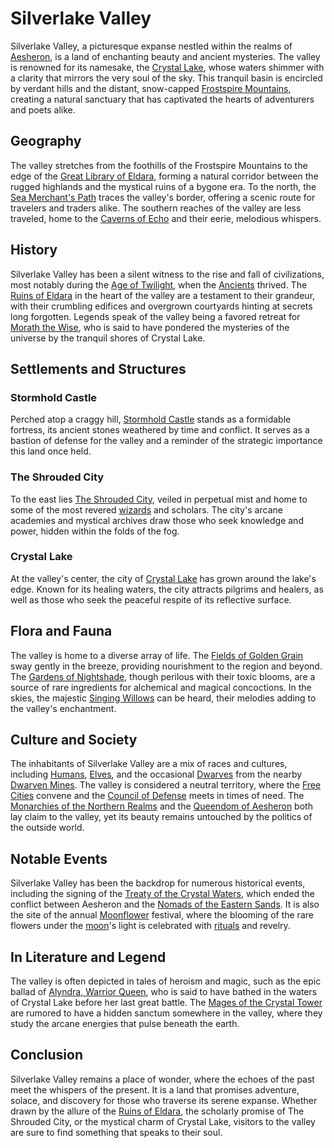 # Silverlake Valley

Silverlake Valley, a picturesque expanse nestled within the realms of [Aesheron](Aesheron.md), is a land of enchanting beauty and ancient mysteries. The valley is renowned for its namesake, the [Crystal Lake](Crystal%20Lake.md), whose waters shimmer with a clarity that mirrors the very soul of the sky. This tranquil basin is encircled by verdant hills and the distant, snow-capped [Frostspire Mountains](Frostspire%20Mountains.md), creating a natural sanctuary that has captivated the hearts of adventurers and poets alike.

## Geography

The valley stretches from the foothills of the Frostspire Mountains to the edge of the [Great Library of Eldara](Great%20Library%20of%20Eldara.md), forming a natural corridor between the rugged highlands and the mystical ruins of a bygone era. To the north, the [Sea Merchant's Path](Sea%20Merchant'S%20Path.md) traces the valley's border, offering a scenic route for travelers and traders alike. The southern reaches of the valley are less traveled, home to the [Caverns of Echo](Caverns%20of%20Echo.md) and their eerie, melodious whispers.

## History

Silverlake Valley has been a silent witness to the rise and fall of civilizations, most notably during the [Age of Twilight](Age%20of%20Twilight.md), when the [Ancients](Ancients.md) thrived. The [Ruins of Eldara](Ruins%20of%20Eldara.md) in the heart of the valley are a testament to their grandeur, with their crumbling edifices and overgrown courtyards hinting at secrets long forgotten. Legends speak of the valley being a favored retreat for [Morath the Wise](Morath%20the%20Wise.md), who is said to have pondered the mysteries of the universe by the tranquil shores of Crystal Lake.

## Settlements and Structures

### Stormhold Castle
Perched atop a craggy hill, [Stormhold Castle](Stormhold%20Castle.md) stands as a formidable fortress, its ancient stones weathered by time and conflict. It serves as a bastion of defense for the valley and a reminder of the strategic importance this land once held.

### The Shrouded City
To the east lies [The Shrouded City](The%20Shrouded%20City.md), veiled in perpetual mist and home to some of the most revered [wizards](Wizards.md) and scholars. The city's arcane academies and mystical archives draw those who seek knowledge and power, hidden within the folds of the fog.

### Crystal Lake
At the valley's center, the city of [Crystal Lake](Crystal%20Lake.md) has grown around the lake's edge. Known for its healing waters, the city attracts pilgrims and healers, as well as those who seek the peaceful respite of its reflective surface.

## Flora and Fauna

The valley is home to a diverse array of life. The [Fields of Golden Grain](Fields%20of%20Golden%20Grain.md) sway gently in the breeze, providing nourishment to the region and beyond. The [Gardens of Nightshade](Gardens%20of%20Nightshade.md), though perilous with their toxic blooms, are a source of rare ingredients for alchemical and magical concoctions. In the skies, the majestic [Singing Willows](Singing%20Willows.md) can be heard, their melodies adding to the valley's enchantment.

## Culture and Society

The inhabitants of Silverlake Valley are a mix of races and cultures, including [Humans](Humans.md), [Elves](Elves.md), and the occasional [Dwarves](Dwarves.md) from the nearby [Dwarven Mines](Dwarven%20Mines.md). The valley is considered a neutral territory, where the [Free Cities](Free%20Cities.md) convene and the [Council of Defense](Council%20of%20Defense.md) meets in times of need. The [Monarchies of the Northern Realms](Monarchies%20of%20the%20Northern%20Realms.md) and the [Queendom of Aesheron](Queendom%20of%20Aesheron.md) both lay claim to the valley, yet its beauty remains untouched by the politics of the outside world.

## Notable Events

Silverlake Valley has been the backdrop for numerous historical events, including the signing of the [Treaty of the Crystal Waters](Treaty%20of%20the%20Crystal%20Waters.md), which ended the conflict between Aesheron and the [Nomads of the Eastern Sands](Nomads%20of%20the%20Eastern%20Sands.md). It is also the site of the annual [Moonflower](Moonflower.md) festival, where the blooming of the rare flowers under the [moon](Moon.md)'s light is celebrated with [rituals](Rituals.md) and revelry.

## In Literature and Legend

The valley is often depicted in tales of heroism and magic, such as the epic ballad of [Alyndra, Warrior Queen](Alyndra%2C%20Warrior%20Queen.md), who is said to have bathed in the waters of Crystal Lake before her last great battle. The [Mages of the Crystal Tower](Mages%20of%20the%20Crystal%20Tower.md) are rumored to have a hidden sanctum somewhere in the valley, where they study the arcane energies that pulse beneath the earth.

## Conclusion

Silverlake Valley remains a place of wonder, where the echoes of the past meet the whispers of the present. It is a land that promises adventure, solace, and discovery for those who traverse its serene expanse. Whether drawn by the allure of the [Ruins of Eldara](Ruins%20of%20Eldara.md), the scholarly promise of The Shrouded City, or the mystical charm of Crystal Lake, visitors to the valley are sure to find something that speaks to their soul.